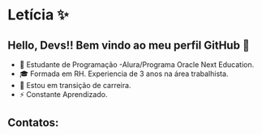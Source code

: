 #  Letícia ✨
## Hello, Devs!! Bem vindo ao meu perfil GitHub 👋

- 🔭 Estudante de Programação -Alura/Programa Oracle Next Education.
- 🎓 Formada em RH. Experiencia de 3 anos na área trabalhista.
- 💫  Estou em transição de carreira.
-  ⚡ Constante Aprendizado.

## Contatos:






